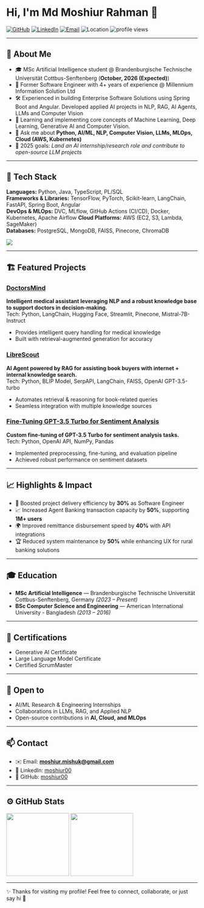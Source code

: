 # Hi, I'm Md Moshiur Rahman 👋

<p align="left">
  <a href="https://github.com/moshiur00"><img src="https://img.shields.io/badge/GitHub-moshiur00-181717?logo=github" alt="GitHub"></a>
  <a href="https://www.linkedin.com/in/moshiur00"><img src="https://img.shields.io/badge/LinkedIn-moshiur00-0A66C2?logo=linkedin&logoColor=white" alt="LinkedIn"></a>
  <a href="mailto:moshiur.mishuk@gmail.com"><img src="https://img.shields.io/badge/Email-moshiur.mishuk%40gmail.com-D14836?logo=gmail&logoColor=white" alt="Email"></a>
  <img src="https://img.shields.io/badge/Location-Cottbus,%20Germany-4CAF50?logo=google-maps&logoColor=white" alt="Location"/>
  <img src="https://komarev.com/ghpvc/?username=moshiur00&label=Visitors&color=0e75b6&style=flat" alt="profile views"/>
</p>

---

## 🚀 About Me

- 🎓 MSc Artificial Intelligence student @ Brandenburgische Technische Universität Cottbus-Senftenberg (**October, 2026 (Expected)**)
- 💼 Former Software Engineer with 4+ years of experience @ Millennium Information Solution Ltd
- 🛠️ Experienced in building Enterprise Software Solutions using Spring Boot and Angular. Developed applied AI projects in NLP, RAG, AI Agents, LLMs and Computer Vision
- 🌱 Learning and implementing core concepts of Machine Learning, Deep Learning, Generative AI and Computer Vision.
- 💬 Ask me about **Python, AI/ML, NLP, Computer Vision, LLMs, MLOps, Cloud (AWS, Kubernetes)**
- 🎯 2025 goals: _Land an AI internship/research role and contribute to open-source LLM projects_

---

## 🧰 Tech Stack

**Languages:** Python, Java, TypeScript, PL/SQL  
**Frameworks & Libraries:** TensorFlow, PyTorch, Scikit-learn, LangChain, FastAPI, Spring Boot, Angular  
**DevOps & MLOps:** DVC, MLflow, GitHub Actions (CI/CD), Docker, Kubernetes, Apache Airflow
**Cloud Platforms:** AWS (EC2, S3, Lambda, SageMaker)  
**Databases:** PostgreSQL, MongoDB, FAISS, Pinecone, ChromaDB

<p>
  <img src="https://skillicons.dev/icons?i=python,java,ts,react,angular,spring,fastapi,tensorflow,pytorch,aws,docker,kubernetes,postgres,mongodb,git,airflow&perline=9"/>
</p>

---

## 🏗️ Featured Projects

### [DoctorsMind](https://github.com/moshiur00/DoctorsMind)

**Intelligent medical assistant leveraging NLP and a robust knowledge base to support doctors in decision-making.**  
Tech: Python, LangChain, Hugging Face, Streamlit, Pinecone, Mistral-7B-Instruct

- Provides intelligent query handling for medical knowledge
- Built with retrieval-augmented generation for accuracy

### [LibreScout](https://github.com/moshiur00/LibreScout)

**AI Agent powered by RAG for assisting book buyers with internet + internal knowledge search.**  
Tech: Python, BLIP Model, SerpAPI, LangChain, FAISS, OpenAI GPT-3.5-turbo

- Automates retrieval & reasoning for book-related queries
- Seamless integration with multiple knowledge sources

### [Fine-Tuning GPT-3.5 Turbo for Sentiment Analysis](https://github.com/moshiur00/SentimentAnalysis-GPT3.5)

**Custom fine-tuning of GPT-3.5 Turbo for sentiment analysis tasks.**  
Tech: Python, OpenAI API, NumPy, Pandas

- Implemented preprocessing, fine-tuning, and evaluation pipeline
- Achieved robust performance on sentiment datasets

---

## 📈 Highlights & Impact

- 🚀 Boosted project delivery efficiency by **30%** as Software Engineer
- 📈 Increased Agent Banking transaction capacity by **50%**, supporting **1M+ users**
- 🌍 Improved remittance disbursement speed by **40%** with API integrations
- 🏆 Reduced system maintenance by **50%** while enhancing UX for rural banking solutions

---

## 🎓 Education

- **MSc Artificial Intelligence** — Brandenburgische Technische Universität Cottbus-Senftenberg, Germany _(2023 – Present)_
- **BSc Computer Science and Engineering** — American International University - Bangladesh _(2013 – 2016)_

---

## 📜 Certifications

- Generative AI Certificate
- Large Language Model Certificate
- Certified ScrumMaster

---

## 🤝 Open to

- AI/ML Research & Engineering Internships
- Collaborations in LLMs, RAG, and Applied NLP
- Open-source contributions in **AI, Cloud, and MLOps**

---

## 📫 Contact

- ✉️ Email: **moshiur.mishuk@gmail.com**
- 💼 LinkedIn: [moshiur00](https://www.linkedin.com/in/moshiur00)
- 🐙 GitHub: [moshiur00](https://github.com/moshiur00)

---

## ⚙️ GitHub Stats

<p>
  <img height="165" src="https://github-readme-stats.vercel.app/api?username=moshiur00&show_icons=true&hide_title=true" />
  <img height="165" src="https://github-readme-stats.vercel.app/api/top-langs/?username=moshiur00&layout=compact&langs_count=8&card_width=320" />
</p>

---

✨ Thanks for visiting my profile! Feel free to connect, collaborate, or just say hi 🚀
